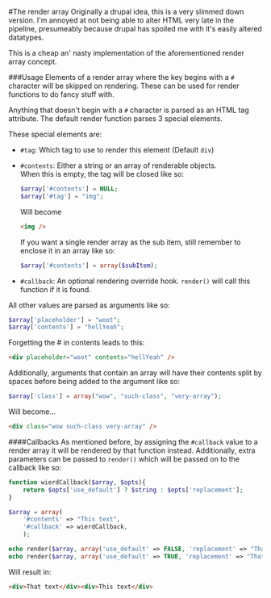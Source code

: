 #The render array
Originally a drupal idea, this is a very slimmed down version. I'm annoyed at
not being able to alter HTML very late in the pipeline, presumeably because
drupal has spoiled me with it's easily altered datatypes.

This is a cheap an' nasty implementation of the aforementioned render
array concept.

###Usage
Elements of a render array where the key begins with a `#` character will be
skipped on rendering. These can be used for render functions to do fancy
stuff with.

Anything that doesn't begin with a `#` character is parsed as an HTML tag
attribute. The default render function parses 3 special elements.

These special elements are:

* `#tag`: Which tag to use to render this element (Default `div`)
* `#contents`: Either a string or an array of renderable objects.  
    When this is empty, the tag will be closed like so:

    ```php
    $array['#contents'] = NULL;
    $array['#tag'] = "img";
    ```

    Will become

    ```html
    <img />
    ```

    If you want a single render array as the sub item, still remember to
    enclose it in an array like so:

    ```php
    $array['#contents'] = array($subItem);
    ```

* `#callback`: An optional rendering override hook. `render()` will call this
    function if it is found.

All other values are parsed as arguments like so:

```php
$array['placeholder'] = "woot";
$array['contents'] = "hellYeah";
```

Forgetting the # in contents leads to this:

```html
<div placeholder="woot" contents="hellYeah" />
```

Additionally, arguments that contain an array will have their contents split
by spaces before being added to the argument like so:

```php
$array['class'] = array("wow", "such-class", "very-array");
```

Will become...

```html
<div class="wow such-class very-array" />
```

####Callbacks
As mentioned before, by assigning the `#callback` value to a render array it
will be rendered by that function instead. Additionally, extra parameters can be
passed to `render()` which will be passed on to the callback like so:

```php
function wierdCallback($array, $opts){
    return $opts['use_default'] ? $string : $opts['replacement'];
}

$array = array(
    '#contents' => "This text",
    '#callback' => wierdCallback,
    );

echo render($array, array('use_default' => FALSE, 'replacement' => "That text"));
echo render($array, array('use_default' => TRUE, 'replacement' => "That text"));
```

Will result in:

```html
<div>That text</div><div>This text</div>
```
